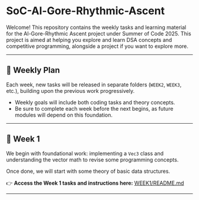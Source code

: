 # SoC-Al-Gore-Rhythmic-Ascent

Welcome! This repository contains the weekly tasks and learning material for the Al-Gore-Rhythmic Ascent project under Summer of Code 2025.
This project is aimed at helping you explore and learn DSA concepts and competitive programming, alongside a project if you want to explore more.

---

## 📌 Weekly Plan

Each week, new tasks will be released in separate folders (`WEEK2`, `WEEK3`, etc.), building upon the previous work progressively.

- Weekly goals will include both coding tasks and theory concepts.
- Be sure to complete each week before the next begins, as future modules will depend on this foundation.

---

## 📅 Week 1

We begin with foundational work: implementing a `Vec3` class and understanding the vector math to revise some programming concepts.

Once done, we will start with some theory of basic data structures.

👉 **Access the Week 1 tasks and instructions here:**
[WEEK1/README.md]()

---
